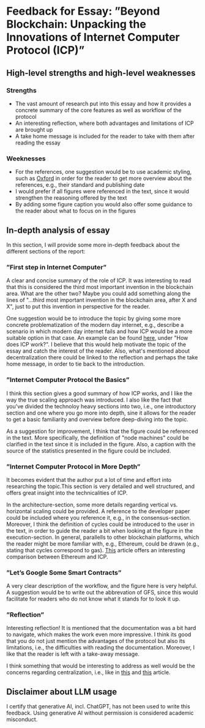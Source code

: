 # Feedback for Essay: ”Beyond Blockchain: Unpacking the Innovations of Internet Computer Protocol (ICP)”

## High-level strengths and high-level weaknesses

### Strengths
* The vast amount of research put into this essay and how it provides a concrete summary of the core features as well as workflow of the protocol
* An interesting reflection, where both advantages and limitations of ICP are brought up
* A take home message is included for the reader to take with them after reading the essay

### Weeknesses
* For the references, one suggestion would be to use academic styling, such as [Oxford](https://www.umu.se/en/library/search-write-study/writing-references/oxford-writing-reference-list/) in order for the reader to get more overview about the references, e.g., their standard and publishing date
* I would prefer if all figures were referenced in the text, since it would strengthen the reasoning offered by the text
* By adding some figure caption you would also offer some guidance to the reader about what to focus on in the figures

## In-depth analysis of essay

In this section, I will provide some more in-depth feedback about the different sections of the report:

### ”First step in Internet Computer”

A clear and concise summary of the role of ICP. It was interesting to read that this is considered the third most important invention in the blockchain area. What are the other two? Maybe you could add something along the lines of "...third most important invention in the blockchain area, after X and X", just to put this invention in perspective for the reader.

One suggestion would be to introduce the topic by giving some more concrete problematization of the modern day internet, e.g., describe a scenario in which modern day internet fails and how ICP would be a more suitable option in that case. An example can be found [here](https://www.coinbase.com/learn/crypto-basics/what-is-internet-computer), under "How does ICP work?". I believe that this would help motivate the topic of the essay and catch the interest of the reader. Also, what's mentioned about decentralization there could be linked to the reflection and perhaps the take home message, in order to tie back to the introduction.

### ”Internet Computer Protocol the Basics”

I think this section gives a good summary of how ICP works, and I like the way the true scaling approach was introduced. I also like the fact that you've divided the technoloy heavy sections into two, i.e., one introductory section and one where you go more into depth, sine it allows for the reader to get a basic familiarity and overview before deep-diving into the topic. 

As a suggestion for improvement, I think that the figure could be referenced in the text. More specifically, the definition of "node machines" could be clarified in the text since it is included in the figure. Also, a caption with the source of the statistics presented in the figure could be included.

### ”Internet Computer Protocol in More Depth”

It becomes evident that the author put a lot of time and effort into researching the topic.This section is very detailed and well structured, and offers great insight into the technicalities of ICP. 

In the architecture-section, some more details regarding vertical vs. horizontal scaling could be provided. A reference to the developer paper could be included where you reference it, e.g., in the consensus-section. Moreover, I think the definition of cycles could be introduced to the user in the text, in order to guide the reader a bit when looking at the figure in the execution-section. In general, parallells to other blockchain platforms, which the reader might be more familiar with, e.g., Ethereum, could be drawn (e.g., stating that cycles correspond to gas). [This](https://changelly.com/blog/what-is-internet-computer/) article offers an interesting comparison between Ethereum and ICP. 

### ”Let’s Google Some Smart Contracts”

A very clear description of the workflow, and the figure here is very helpful. A suggestion would be to write out the abbrevation of GFS, since this would facilitate for readers who do not know what it stands for to look it up. 

### ”Reflection”

Interesting reflection! It is mentioned that the documentation was a bit hard to navigate, which makes the work even more impressive. I think its good that you do not just mention the advantages of the protocol but also its limitations, i.e., the difficulties with reading the documentation. Moreover, I like that the reader is left with a take-away message.

I think something that would be interesting to address as well would be the concerns regarding centralization, i.e., like in [this](https://www.blockzeit.com/a-breakdown-of-the-revolutionary-internet-computer-protocol/) and [this](https://medium.com/coinmonks/the-advantages-and-disadvantages-of-developing-applications-on-the-internet-computer-blockchain-3008573508e0) article. 

## Disclaimer about LLM usage

I certify that generative AI, incl. ChatGPT, has not been used to write this feedback. Using generative AI without permission is considered academic misconduct.

